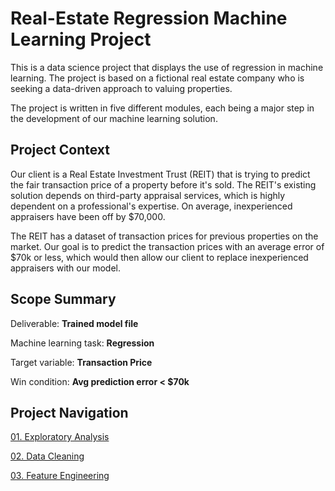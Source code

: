 # Real-Estate Regression Machine Learning Project

This is a data science project that displays the use of regression in machine learning. The project is based on a fictional real estate company who is seeking a data-driven approach to valuing properties. 

The project is written in five different modules, each being a major step in the development of our machine learning solution. 

## Project Context 

Our client is a Real Estate Investment Trust (REIT) that is trying to predict the fair transaction price of a property before it's sold. The REIT's existing solution depends on third-party appraisal services, which is highly dependent on a professional's expertise. On average, inexperienced appraisers have been off by $70,000.   

The REIT has a dataset of transaction prices for previous properties on the market. Our goal is to predict the transaction prices with an average error of $70k or less, which would then allow our client to replace inexperienced appraisers with our model. 

## Scope Summary

Deliverable: **Trained model file**

Machine learning task: **Regression**

Target variable: **Transaction Price**

Win condition: **Avg prediction error < $70k**

## Project Navigation 

[01. Exploratory Analysis](notebooks/module01.ipynb)

[02. Data Cleaning](doc/module02.md)

[03. Feature Engineering](doc/module03.md)
